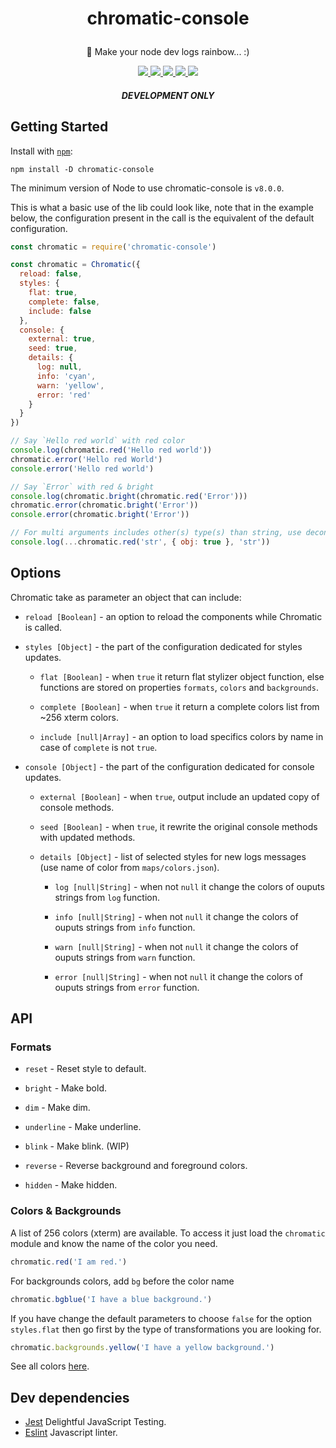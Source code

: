 <h1 align="center">
  <p>chromatic-console</p>
</h1>

<p align="center">🌈 Make your node dev logs rainbow... :)</p>

<p align="center">
  <a alt="Npm version" href="https://github.com/JuMastro/chromatic-console">
    <img src="https://img.shields.io/npm/v/chromatic-console.svg">
  </a>
  <a alt="Build Status" href="https://travis-ci.com/JuMastro/chromatic-console">
    <img src="https://img.shields.io/travis/JuMastro/chromatic-console.svg">
  </a>
  <a alt="Dev Dependencies" href="https://github.com/JuMastro/chromatic-console/blob/master/package.json">
    <img src="https://img.shields.io/david/dev/JuMastro/chromatic-console.svg">
  </a>
  <a alt="Test Coverage" href="https://codeclimate.com/github/JuMastro/chromatic-console/test_coverage">
    <img src="https://api.codeclimate.com/v1/badges/b63a61e64de2592f5512/test_coverage">
  </a>
  <a alt="Maintainability" href="https://codeclimate.com/github/JuMastro/chromatic-console/maintainability">
    <img src="https://api.codeclimate.com/v1/badges/b63a61e64de2592f5512/maintainability">
  </a>
</p>

<h5 align="center">
  <p>DEVELOPMENT ONLY</p>
</h5>

## Getting Started

Install with [`npm`](https://www.npmjs.com/):
```
npm install -D chromatic-console
```
The minimum version of Node to use chromatic-console is `v8.0.0`.

This is what a basic use of the lib could look like, note that in the example below, the configuration present in the call is the equivalent of the default configuration.

```javascript
const chromatic = require('chromatic-console')

const chromatic = Chromatic({
  reload: false,
  styles: {
    flat: true,
    complete: false,
    include: false
  },
  console: {
    external: true,
    seed: true,
    details: {
      log: null,
      info: 'cyan',
      warn: 'yellow',
      error: 'red'
    }
  }
})

// Say `Hello red world` with red color
console.log(chromatic.red('Hello red world'))
chromatic.error('Hello red World')
console.error('Hello red world')

// Say `Error` with red & bright
console.log(chromatic.bright(chromatic.red('Error')))
chromatic.error(chromatic.bright('Error'))
console.error(chromatic.bright('Error'))

// For multi arguments includes other(s) type(s) than string, use deconstruct syntax.
console.log(...chromatic.red('str', { obj: true }, 'str'))
```

## Options

Chromatic take as parameter an object that can include:

- `reload [Boolean]` - an option to reload the components while Chromatic is called.

- `styles [Object]` - the part of the configuration dedicated for styles updates.

  - `flat [Boolean]` - when `true` it return flat stylizer object function, else functions are stored on properties `formats`, `colors` and `backgrounds`.

  - `complete [Boolean]` - when `true` it return a complete colors list from ~256 xterm colors.

  - `include [null|Array]` - an option to load specifics colors by name in case of `complete` is not `true`.

- `console [Object]` - the part of the configuration dedicated for console updates.

  - `external [Boolean]` - when `true`, output include an updated copy of console methods.

  - `seed [Boolean]` - when `true`, it rewrite the original console methods with updated methods.

  - `details [Object]` - list of selected styles for new logs messages (use name of color from `maps/colors.json`).

    - `log [null|String]` - when not `null` it change the colors of ouputs strings from `log` function.

    - `info [null|String]` - when not `null` it change the colors of ouputs strings from `info` function.

    - `warn [null|String]` - when not `null` it change the colors of ouputs strings from `warn` function.

    - `error [null|String]` - when not `null` it change the colors of ouputs strings from `error` function.

## API

### Formats

- `reset` - Reset style to default.

- `bright` - Make bold.

- `dim` - Make dim.

- `underline` - Make underline.

- `blink` - Make blink. (WIP)

- `reverse` - Reverse background and foreground colors.

- `hidden` - Make hidden.

### Colors & Backgrounds

A list of 256 colors (xterm) are available.
To access it just load the `chromatic` module and know the name of the color you need.

```javascript
chromatic.red('I am red.')
```

For backgrounds colors, add `bg` before the color name

```javascript
chromatic.bgblue('I have a blue background.')
```

If you have change the default parameters to choose `false` for 
the option `styles.flat` then go first by the type of transformations you are looking for.

```javascript
chromatic.backgrounds.yellow('I have a yellow background.')
```

See all colors [here](https://github.com/JuMastro/chromatic-console/blob/master/lib/maps/colors.json).

## Dev dependencies

- [Jest](https://github.com/facebook/jest) Delightful JavaScript Testing.
- [Eslint](https://github.com/eslint/eslint) Javascript linter.
